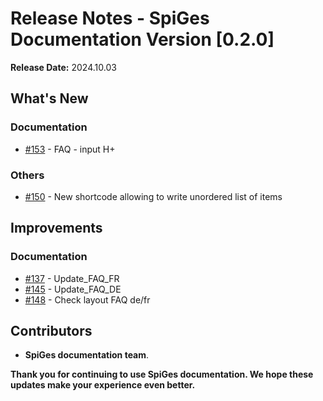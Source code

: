 # Release Notes - SpiGes Documentation Version [0.2.0]

**Release Date:** 2024.10.03

## What's New

### Documentation

- [#153](https://github.com/SpiGes/handbook/issues/153) - FAQ - input H+

### Others

- [#150](https://github.com/SpiGes/handbook/issues/150) - New shortcode allowing to write unordered list of items

## Improvements

### Documentation

- [#137](https://github.com/SpiGes/handbook/issues/137) - Update_FAQ_FR
- [#145](https://github.com/SpiGes/handbook/issues/145) - Update_FAQ_DE
- [#148](https://github.com/SpiGes/handbook/issues/148) - Check layout FAQ de/fr

## Contributors

- **SpiGes documentation team**.

**Thank you for continuing to use SpiGes documentation. We hope these updates make your experience even better.**
